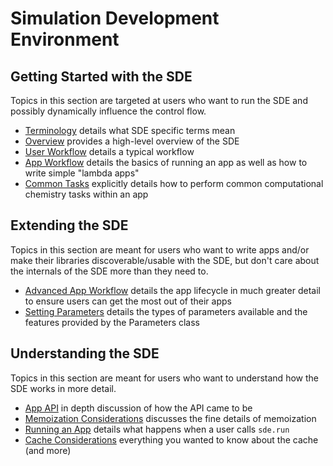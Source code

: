 Simulation Development Environment
==================================

Getting Started with the SDE
----------------------------

Topics in this section are targeted at users who want to run the SDE and 
possibly dynamically influence the control flow.

- [Terminology](dox/terminology.md) details what SDE specific terms mean
- [Overview](dox/overview.md) provides a high-level overview of the SDE
- [User Workflow](dox/workflow.md) details a typical workflow
- [App Workflow](dox/AppFlow.md) details the basics of running an app as well as
  how to write simple "lambda apps"
- [Common Tasks](dox/CommonTasks.md) explicitly details how to perform common 
  computational chemistry tasks within an app  

Extending the SDE
-----------------

Topics in this section are meant for users who want to write apps and/or make 
their libraries discoverable/usable with the SDE, but don't care about the 
internals of the SDE more than they need to. 

- [Advanced App Workflow](dox/AdvancedAppFlow.md) details the app lifecycle in
  much greater detail to ensure users can get the most out of their apps
- [Setting Parameters](dox/parameters.md) details the types of parameters 
  available and the features provided by the Parameters class
  
Understanding the SDE
---------------------

Topics in this section are meant for users who want to understand how the SDE
works in more detail.

- [App API](dox/APPAPIConsiderations.md) in depth discussion of how the API came
  to be
- [Memoization Considerations](dox/memoization.md) discusses the fine details
  of memoization  
- [Running an App](dox/RunningAnApp.md) details what happens when a user 
  calls `sde.run`
- [Cache Considerations](dox/cache.md) everything you wanted to know about the 
  cache (and more) 
  
  
